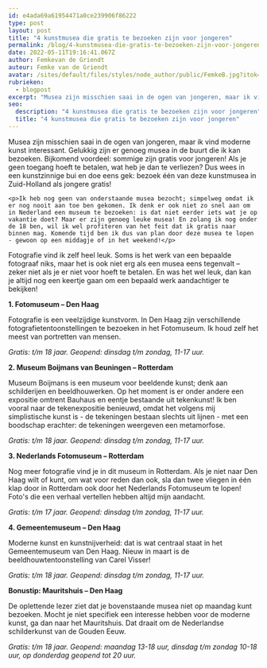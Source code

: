 ```yaml
---
id: e4ada69a61954471a0ce239906f86222
type: post
layout: post
title: "4 kunstmusea die gratis te bezoeken zijn voor jongeren"
permalink: /blog/4-kunstmusea-die-gratis-te-bezoeken-zijn-voor-jongeren/
date: 2022-05-11T19:16:41.067Z
author: Femkevan de Griendt
auteur: Femke van de Griendt
avatar: /sites/default/files/styles/node_author/public/FemkeB.jpg?itok=wCzz33l-
rubrieken:
  - blogpost
excerpt: "Musea zijn misschien saai in de ogen van jongeren, maar ik vind moderne kunst interessant. Gelukkig zijn er genoeg musea in de buurt die ik kan bezoeken. Bijkomend voordeel: sommige zijn gratis voor jongeren! Als je geen toegang hoeft te betalen, wat heb je dan te verliezen? Dus wees in een kunstzinnige bui en doe eens gek: bezoek één van deze kunstmusea in Zuid-Holland als jongere gratis!  "
seo:
  description: "4 kunstmusea die gratis te bezoeken zijn voor jongeren"
  title: "4 kunstmusea die gratis te bezoeken zijn voor jongeren"
---
```

Musea zijn misschien saai in de ogen van jongeren, maar ik vind moderne kunst interessant. Gelukkig zijn er genoeg musea in de buurt die ik kan bezoeken. Bijkomend voordeel: sommige zijn gratis voor jongeren! Als je geen toegang hoeft te betalen, wat heb je dan te verliezen? Dus wees in een kunstzinnige bui en doe eens gek: bezoek één van deze kunstmusea in Zuid-Holland als jongere gratis!  

    <p>Ik heb nog geen van onderstaande musea bezocht; simpelweg omdat ik er nog nooit aan toe ben gekomen. Ik denk er ook niet zo snel aan om in Nederland een museum te bezoeken: is dat niet eerder iets wat je op vakantie doet? Maar er zijn genoeg leuke musea! En zolang ik nog onder de 18 ben, wil ik wel profiteren van het feit dat ik gratis naar binnen mag. Komende tijd ben ik dus van plan door deze musea te lopen - gewoon op een middagje of in het weekend!</p>
<p>Fotografie vind ik zelf heel leuk. Soms is het werk van een bepaalde fotograaf niks, maar het is ook niet erg als een musea eens tegenvalt – zeker niet als je er niet voor hoeft te betalen. En was het wel leuk, dan kan je altijd nog een keertje gaan om een bepaald werk aandachtiger te bekijken!</p>
<p><strong>1. Fotomuseum – Den Haag</strong></p>
<p>Fotografie is een veelzijdige kunstvorm. In Den Haag zijn verschillende fotografietentoonstellingen te bezoeken in het Fotomuseum. Ik houd zelf het meest van portretten van mensen.</p>
<p><em>Gratis: t/m 18 jaar. Geopend: dinsdag t/m zondag, 11-17 uur.</em></p>
<p><strong>2. Museum Boijmans van Beuningen – Rotterdam </strong></p>
<p>Museum Boijmans is een museum voor beeldende kunst; denk aan schilderijen en beeldhouwerken. Op het moment is er onder andere een expositie omtrent Bauhaus en eentje bestaande uit tekenkunst! Ik ben vooral naar de tekenexpositie benieuwd, omdat het volgens mij simplistische kunst is - de tekeningen bestaan slechts uit lijnen - met een boodschap erachter: de tekeningen weergeven een metamorfose. </p>
<p><em>Gratis: t/m 18 jaar. Geopend: dinsdag t/m zondag, 11-17 uur.</em></p>
<p><strong>3. Nederlands Fotomuseum – Rotterdam</strong></p>
<p>Nog meer fotografie vind je in dit museum in Rotterdam. Als je niet naar Den Haag wilt of kunt, om wat voor reden dan ook, sla dan twee vliegen in één klap door in Rotterdam ook door het Nederlands Fotomuseum te lopen! Foto's die een verhaal vertellen hebben altijd mijn aandacht. </p>
<p><em>Gratis: t/m 17 jaar. Geopend: dinsdag t/m zondag, 11-17 uur.</em></p>
<p><strong>4. Gemeentemuseum – Den Haag</strong></p>
<p>Moderne kunst en kunstnijverheid: dat is wat centraal staat in het Gemeentemuseum van Den Haag. Nieuw in maart is de beeldhouwtentoonstelling van Carel Visser! </p>
<p><em>Gratis: t/m 18 jaar. Geopend: dinsdag t/m zondag, 11-17 uur.</em></p>
<p><strong>Bonustip: Mauritshuis – Den Haag</strong></p>
<p>De oplettende lezer ziet dat je bovenstaande musea niet op maandag kunt bezoeken. Mocht je niet specifiek een interesse hebben voor de moderne kunst, ga dan naar het Mauritshuis. Dat draait om de Nederlandse schilderkunst van de Gouden Eeuw.</p>
<p><em>Gratis: t/m 18 jaar. Geopend: maandag 13-18 uur, dinsdag t/m zondag 10-18 uur, op donderdag geopend tot 20 uur. </em></p>  
